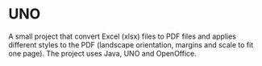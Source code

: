 # UNO
A small project that convert Excel (xlsx) files to PDF files and applies different styles to the PDF (landscape orientation, margins and scale to fit one page). The project uses Java, UNO and OpenOffice. 
